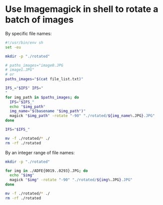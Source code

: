 # Use Imagemagick in shell to rotate a batch of images

By specific file names:

```sh
#!/usr/bin/env sh
set -eu

mkdir -p "./rotated"

# paths_images="image0.JPG
# image1.JPG"
# or
paths_images="$(cat file_list.txt)"

IFS_="$IFS" IFS="
"
for img_path in $paths_images; do
  IFS="$IFS_"
  echo "$img_path"
  img_name="$(basename "$img_path")"
  magick "$img_path" -rotate "-90" "./rotated/${img_name%.JPG}.JPG"
done

IFS="$IFS_"

mv -f ./rotated/* ./
rm -rf ./rotated
```

By an integer range of file names:

```sh
mkdir -p "./rotated"

for img in ./ADFE{0019..0293}.JPG; do
  echo "$img"
  magick "$img" -rotate "-90" "./rotated/${img%.JPG}.JPG"
done

mv -f ./rotated/* ./
rm -rf ./rotated
```
